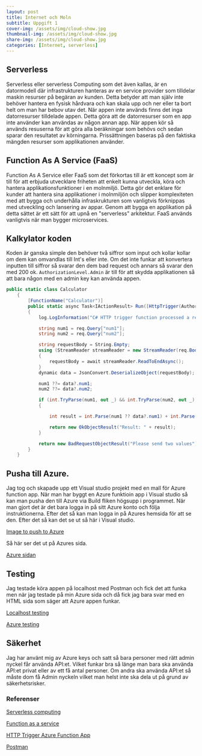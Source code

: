 ```yaml
---
layout: post
title: Internet och Moln
subtitle: Uppgift 1
cover-img: /assets/img/cloud-show.jpg
thumbnail-img: /assets/img/cloud-show.jpg
share-img: /assets/img/cloud-show.jpg
categories: [Internet, serverless]
---
```


## Serverless

Serverless eller serverless Computing som det även kallas, är en datormodell där infrastrukturen hanteras av en service provider som tilldelar maskin resurser på begäran av kunden. Detta betyder att man själv inte behöver hantera en fysisk hårdvara och kan skala upp och ner eller ta bort helt om man har bebov utav det. När appen inte används finns det inga datorresurser tilldelade appen. Detta göra att de datorresurser som en app inte använder kan användas av någon annan app. När appen kör så används resuserna för att göra alla beräkningar som behövs och sedan sparar den resultatet av körningarna. Prissättningen baseras på den faktiska mängden resurser som applikationen använder.

## Function As A Service (FaaS)

Function As A Service eller FaaS som det förkortas till är ett koncept som är till för att erbjuda utvecklare friheten att enkelt kunna utveckla, köra och hantera applikationsfunktioner i en molnmiljö. Detta gör det enklare för kunder att hantera sina applikationer i molnmiljön och slipper komplexiteten med att bygga och underhålla infraskrukturen som vanligtvis förknippas med utveckling och lansering av appar. Genom att bygga en applikation på detta sättet är ett sätt för att upnå en "serverless" arkitektur. FaaS används vanligtvis när man bygger microservices.

## Kalkylator koden

Koden är ganska simple den behöver två siffror som input och kollar kollar om dem kan omvandlas till Int's eller inte. Om det inte funkar att konvertera inputten till siffror så svarar den dem bad request och annars så svarar den med 200 ok. ```AuthorizationLevel.Admin``` är till för att skydda applikationen så att bara någon med en admin key kan använda appen.
```C#
public static class Calculator
    {
        [FunctionName("Calculator")]
        public static async Task<IActionResult> Run([HttpTrigger(AuthorizationLevel.Admin, "get", "post", Route = null)] HttpRequest req, ILogger log)
        {
            log.LogInformation("C# HTTP trigger function processed a request.");

            string num1 = req.Query["num1"];
            string num2 = req.Query["num2"];

            string requestBody = String.Empty;
            using (StreamReader streamReader = new StreamReader(req.Body))
            {
                requestBody = await streamReader.ReadToEndAsync();
            }
            dynamic data = JsonConvert.DeserializeObject(requestBody);

            num1 ??= data?.num1;
            num2 ??= data?.num2;

            if (int.TryParse(num1, out _) && int.TryParse(num2, out _))
            {

                int result = int.Parse(num1 ?? data?.num1) + int.Parse(num2 ?? data?.num2);

                return new OkObjectResult("Result: " + result);
            }

            return new BadRequestObjectResult("Please send two values");
        }
    }
```

## Pusha till Azure.

Jag tog och skapade upp ett Visual studio projekt med en mall för Azure function app. När man har byggt en Azure funktioin app i Visual studio så kan man pusha den till Azure via Build fliken högsupp i programmet. När man gjort det är det bara logga in på sitt Azure konto och följa instruktionerna. Efter det så kan man logga in på Azures hemsida för att se den. Efter det så kan det se ut så här i Visual studio.

[Image to push to Azure](https://github.com/Kristianjimmefors/Programmerings-grottan/blob/main/assets/img/Asure-push.PNG)

Så här ser det ut på Azures sida.

[Azure sidan](https://github.com/Kristianjimmefors/Programmerings-grottan/blob/main/assets/img/Function-app.PNG)

## Testing

Jag testade köra appen på localhost med Postman och fick det att funka men när jag testade på min Azure sida och då fick jag bara svar med en HTML sida som säger att Azure appen funkar.

[Localhost testing](https://github.com/Kristianjimmefors/Programmerings-grottan/blob/main/assets/img/Localhost-testing.PNG)

[Azure testing](https://github.com/Kristianjimmefors/Programmerings-grottan/blob/main/assets/img/Azure-test.PNG)

## Säkerhet

Jag har använt mig av Azure keys och satt så bara personer med rätt admin nyckel får använda API:et. Vilket funkar bra så länge man bara ska använda API:et privat eller av ett få antal personer. Om andra ska använda API:et så måste dom få Admin nyckeln vilket man helst inte ska dela ut på grund av säkerhetsrisker.

### Referenser

[Serverless computing](https://en.wikipedia.org/wiki/Serverless_computing)

[Function as a service](https://en.wikipedia.org/wiki/Function_as_a_service)

[HTTP Trigger Azure Function App](https://www.c-sharpcorner.com/article/how-to-create-an-http-trigger-azure-function-app-using-visual-studio-20172/)

[Postman](https://www.postman.com/)
